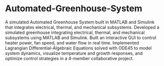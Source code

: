 # Automated-Greenhouse-System
A simulated Automated Greenhouse System built in MATLAB and Simulink that integrates electrical, thermal, and mechanical subsystems.
Developed a simulated greenhouse integrating electrical, thermal, and mechanical subsystems using MATLAB and Simulink. Built an interactive GUI to control heater power, fan speed, and water flow in real time. Implemented Lagrangian Differential-Algebraic Equations solved with ODE45 to model system dynamics, visualize temperature and growth responses, and optimize control strategies in a 4-member collaborative project.
